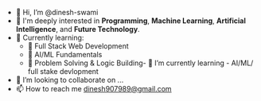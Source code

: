 - 👋 Hi, I’m @dinesh-swami
- 👀 I'm deeply interested in **Programming**, **Machine Learning**, **Artificial Intelligence**, and **Future Technology**.
- 🌱 Currently learning:
  - 🔹 Full Stack Web Development  
  - 🔹 AI/ML Fundamentals  
  - 🔹 Problem Solving & Logic Building- 🌱 I’m currently learning - AI/ML/ full stake devlopment
- 💞️ I’m looking to collaborate on ...
- 📫 How to reach me dinesh907989@gmail.com


<!---
dinesh-swami/dinesh-swami is a ✨ special ✨ repository because its `README.md` (this file) appears on your GitHub profile.
You can click the Preview link to take a look at your changes.
--->
